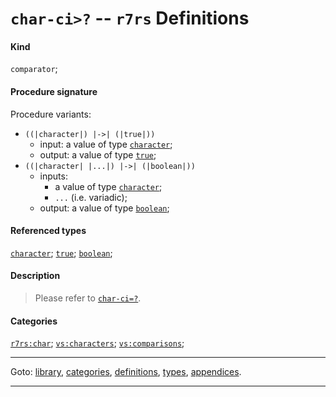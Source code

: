 

<a id='definition__r7rs__char-ci_3e_3f'></a>

# `char-ci>?` -- `r7rs` Definitions


#### Kind

`comparator`;


#### Procedure signature

Procedure variants:
 * `((|character|) |->| (|true|))`
   * input: a value of type [`character`](../../r7rs/types/character.md#type__r7rs__character);
   * output: a value of type [`true`](../../r7rs/types/true.md#type__r7rs__true);
 * `((|character| |...|) |->| (|boolean|))`
   * inputs:
     * a value of type [`character`](../../r7rs/types/character.md#type__r7rs__character);
     * `...` (i.e. variadic);
   * output: a value of type [`boolean`](../../r7rs/types/boolean.md#type__r7rs__boolean);


#### Referenced types

[`character`](../../r7rs/types/character.md#type__r7rs__character);
[`true`](../../r7rs/types/true.md#type__r7rs__true);
[`boolean`](../../r7rs/types/boolean.md#type__r7rs__boolean);


#### Description

> Please refer to [`char-ci=?`](../../r7rs/definitions/char-ci_3d_3f.md#definition__r7rs__char-ci_3d_3f).


#### Categories

[`r7rs:char`](../../r7rs/categories/r7rs_3a_char.md#category__r7rs__r7rs_3a_char);
[`vs:characters`](../../r7rs/categories/vs_3a_characters.md#category__r7rs__vs_3a_characters);
[`vs:comparisons`](../../r7rs/categories/vs_3a_comparisons.md#category__r7rs__vs_3a_comparisons);

----

Goto: [library](../../r7rs/_index.md#library__r7rs), [categories](../../r7rs/categories/_index.md#toc__r7rs__categories), [definitions](../../r7rs/definitions/_index.md#toc__r7rs__definitions), [types](../../r7rs/types/_index.md#toc__r7rs__types), [appendices](../../r7rs/appendices/_index.md#toc__r7rs__appendices).

----

